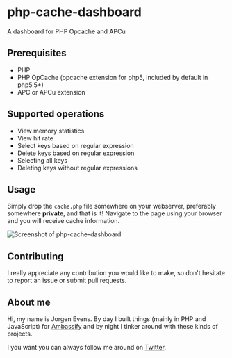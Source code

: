 php-cache-dashboard
===================

A dashboard for PHP Opcache and APCu

## Prerequisites

 - PHP
 - PHP OpCache (opcache extension for php5, included by default in php5.5+)
 - APC or APCu extension

## Supported operations

 - View memory statistics
 - View hit rate
 - Select keys based on regular expression
 - Delete keys based on regular expression
 - Selecting all keys
 - Deleting keys without regular expressions

## Usage

Simply drop the `cache.php` file somewhere on your webserver, preferably somewhere **private**, and that is it!
Navigate to the page using your browser and you will receive cache information.

![Screenshot of php-cache-dashboard](http://jorgen.evens.eu/github/php-cache-dashboard.png)

## Contributing

I really appreciate any contribution you would like to make, so don't hesitate to report an issue or submit pull requests.

## About me

Hi, my name is Jorgen Evens. By day I built things (mainly in PHP and JavaScript) for [Ambassify](https://ambassify.com) and by night I tinker around with these kinds of projects.

I you want you can always follow me around on [Twitter](https://twitter.com/JorgenEvens).
